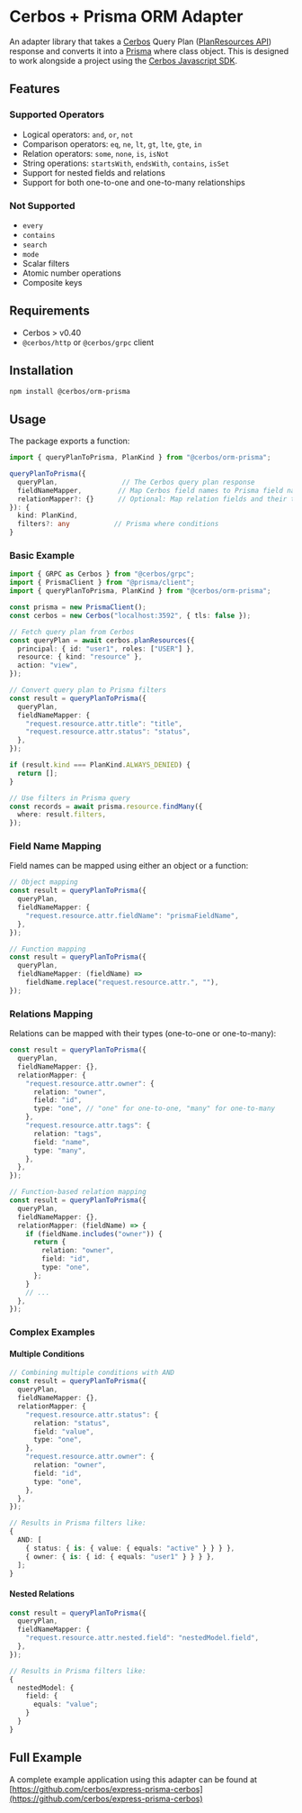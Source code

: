 # Cerbos + Prisma ORM Adapter

An adapter library that takes a [Cerbos](https://cerbos.dev) Query Plan ([PlanResources API](https://docs.cerbos.dev/cerbos/latest/api/index.html#resources-query-plan)) response and converts it into a [Prisma](https://prisma.io) where class object. This is designed to work alongside a project using the [Cerbos Javascript SDK](https://github.com/cerbos/cerbos-sdk-javascript).

## Features

### Supported Operators

- Logical operators: `and`, `or`, `not`
- Comparison operators: `eq`, `ne`, `lt`, `gt`, `lte`, `gte`, `in`
- Relation operators: `some`, `none`, `is`, `isNot`
- String operations: `startsWith`, `endsWith`, `contains`, `isSet`
- Support for nested fields and relations
- Support for both one-to-one and one-to-many relationships

### Not Supported

- `every`
- `contains`
- `search`
- `mode`
- Scalar filters
- Atomic number operations
- Composite keys

## Requirements

- Cerbos > v0.40
- `@cerbos/http` or `@cerbos/grpc` client

## Installation

```bash
npm install @cerbos/orm-prisma
```

## Usage

The package exports a function:

```ts
import { queryPlanToPrisma, PlanKind } from "@cerbos/orm-prisma";

queryPlanToPrisma({
  queryPlan,                // The Cerbos query plan response
  fieldNameMapper,         // Map Cerbos field names to Prisma field names
  relationMapper?: {}      // Optional: Map relation fields and their types
}): {
  kind: PlanKind,
  filters?: any           // Prisma where conditions
}
```

### Basic Example

```ts
import { GRPC as Cerbos } from "@cerbos/grpc";
import { PrismaClient } from "@prisma/client";
import { queryPlanToPrisma, PlanKind } from "@cerbos/orm-prisma";

const prisma = new PrismaClient();
const cerbos = new Cerbos("localhost:3592", { tls: false });

// Fetch query plan from Cerbos
const queryPlan = await cerbos.planResources({
  principal: { id: "user1", roles: ["USER"] },
  resource: { kind: "resource" },
  action: "view",
});

// Convert query plan to Prisma filters
const result = queryPlanToPrisma({
  queryPlan,
  fieldNameMapper: {
    "request.resource.attr.title": "title",
    "request.resource.attr.status": "status",
  },
});

if (result.kind === PlanKind.ALWAYS_DENIED) {
  return [];
}

// Use filters in Prisma query
const records = await prisma.resource.findMany({
  where: result.filters,
});
```

### Field Name Mapping

Field names can be mapped using either an object or a function:

```ts
// Object mapping
const result = queryPlanToPrisma({
  queryPlan,
  fieldNameMapper: {
    "request.resource.attr.fieldName": "prismaFieldName",
  },
});

// Function mapping
const result = queryPlanToPrisma({
  queryPlan,
  fieldNameMapper: (fieldName) =>
    fieldName.replace("request.resource.attr.", ""),
});
```

### Relations Mapping

Relations can be mapped with their types (one-to-one or one-to-many):

```ts
const result = queryPlanToPrisma({
  queryPlan,
  fieldNameMapper: {},
  relationMapper: {
    "request.resource.attr.owner": {
      relation: "owner",
      field: "id",
      type: "one", // "one" for one-to-one, "many" for one-to-many
    },
    "request.resource.attr.tags": {
      relation: "tags",
      field: "name",
      type: "many",
    },
  },
});

// Function-based relation mapping
const result = queryPlanToPrisma({
  queryPlan,
  fieldNameMapper: {},
  relationMapper: (fieldName) => {
    if (fieldName.includes("owner")) {
      return {
        relation: "owner",
        field: "id",
        type: "one",
      };
    }
    // ...
  },
});
```

### Complex Examples

#### Multiple Conditions

```ts
// Combining multiple conditions with AND
const result = queryPlanToPrisma({
  queryPlan,
  fieldNameMapper: {},
  relationMapper: {
    "request.resource.attr.status": {
      relation: "status",
      field: "value",
      type: "one",
    },
    "request.resource.attr.owner": {
      relation: "owner",
      field: "id",
      type: "one",
    },
  },
});

// Results in Prisma filters like:
{
  AND: [
    { status: { is: { value: { equals: "active" } } } },
    { owner: { is: { id: { equals: "user1" } } } },
  ];
}
```

#### Nested Relations

```ts
const result = queryPlanToPrisma({
  queryPlan,
  fieldNameMapper: {
    "request.resource.attr.nested.field": "nestedModel.field",
  },
});

// Results in Prisma filters like:
{
  nestedModel: {
    field: {
      equals: "value";
    }
  }
}
```

## Full Example

A complete example application using this adapter can be found at [https://github.com/cerbos/express-prisma-cerbos](https://github.com/cerbos/express-prisma-cerbos)
